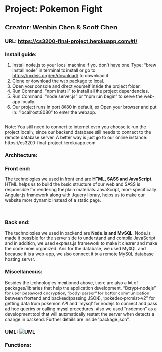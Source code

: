# Project: Pokemon Fight <br />
## Creator: Wenbin Chen & Scott Chen <br />
### URL: https://cs3200-final-project.herokuapp.com/#!/ <br />

### Install guide: <br />
1. Install node.js to your local machine if you don’t have one. Type: “brew install node” in terminal to install or go to https://nodejs.org/en/download/ to download it. <br />
2. Clone or download the web package to local. <br />
3. Open your console and direct yourself inside the project folder. <br />
4. Run Command: “npm install” to install all the project dependencies. <br />
5. Run Command: “node server.js” or  “npm run begin” to serve the web-app locally. <br />
6. Our project runs in port 8080 in default, so Open your browser and put in: “localhost:8080“ to enter the webapp. <br />
<br />
Note: You still need to connect to internet even you choose to run the project locally, since our backend database still needs to connect to the remote database server. A better way is just go to our online instance: https://cs3200-final-project.herokuapp.com <br />


### Architecture: <br />
<h3> Front end: </h3>
<p> The technologies we used in front end are <b>HTML, SASS and JavaScript</b>.
HTML helps us to build the basic structure of our web and SASS is responsible
for rendering the plain materials. JavaScript, more specifically Angular.js
framework along with Jquery library, helps us to make our website more dynamic
instead of a static page. </p>
<br />
<h3> Back end: </h3>
<p>  The technologies we used in backend are <b>Node.js and MySQL</b>. Node.js
made it possible for the server side to understand and compile JavaScript and
in addition, we used express.js framework to make it clearer and make the code
more organized. And for the database, we used MySQL and because it is a web-app,
we also connect it to a remote MySQL database hosting server.
<h3> Miscellaneous: </h3>
<p> Besides the technologies mentioned above, there are also a lot of packages/libraries that help the application development. “Bcrypt-nodejs” for user password encryption, “body-parser” for better communication between frontend and backend(passing JSON), ‘pokedex-promist-v2” for getting data from pokemon API and ‘mysql’ for nodejs to connect and pass ad hoc queries or calling mysql procedures. Also we used “nodemon” as a development tool that will automatically restart the server when detects a change in backend. Further details are inside “package.json”.




### UML: ![UML](https://github.com/ethancwb/cs3200_Final_Project/blob/master/UML.png?raw=true) <br />

### Functions: <br />


